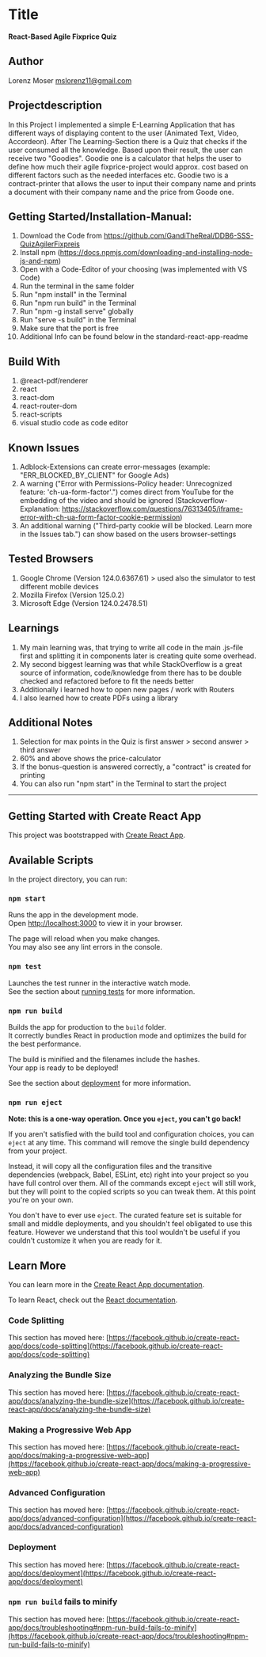 # Title 
**React-Based Agile Fixprice Quiz**

## Author
Lorenz Moser
mslorenz11@gmail.com

## Projectdescription
In this Project I implemented a simple E-Learning Application that has different ways of displaying content to the user (Animated Text, Video, Accordeon). After The Learning-Section there is a Quiz that checks if the user consumed all the knowledge. Based upon their result, the user can receive two "Goodies". 
Goodie one is a calculator that helps the user to define how much their agile fixprice-project would approx. cost based on different factors such as the needed interfaces etc. 
Goodie two is a contract-printer that allows the user to input their company name and prints a document with their company name and the price from Goode one. 

## Getting Started/Installation-Manual:
1) Download the Code from https://github.com/GandiTheReal/DDB6-SSS-QuizAgilerFixpreis
2) Install npm (https://docs.npmjs.com/downloading-and-installing-node-js-and-npm)
3) Open with a Code-Editor of your choosing (was implemented with VS Code) 
4) Run the terminal in the same folder
5) Run "npm install" in the Terminal
6) Run "npm run build" in the Terminal
7) Run "npm -g install serve" globally
8) Run "serve -s build" in the Terminal
10) Make sure that the port is free 
11) Additional Info can be found below in the standard-react-app-readme

## Build With 
1) @react-pdf/renderer
2) react
3) react-dom
4) react-router-dom
5) react-scripts
6) visual studio code as code editor 


## Known Issues
1) Adblock-Extensions can create error-messages (example: "ERR_BLOCKED_BY_CLIENT" for Google Ads)
2) A warning ("Error with Permissions-Policy header: Unrecognized feature: 'ch-ua-form-factor'.") comes direct from YouTube for the embedding of the video and should be ignored (Stackoverflow-Explanation: https://stackoverflow.com/questions/76313405/iframe-error-with-ch-ua-form-factor-cookie-permission)
3) An additional warning ("Third-party cookie will be blocked. Learn more in the Issues tab.") can show based on the users browser-settings 

## Tested Browsers
1) Google Chrome (Version 124.0.6367.61) > used also the simulator to test different mobile devices
2) Mozilla Firefox (Version 125.0.2)
3) Microsoft Edge (Version 124.0.2478.51)

## Learnings
1) My main learning was, that trying to write all code in the main .js-file first and splitting it in components later is creating quite some overhead. 
2) My second biggest learning was that while StackOverflow is a great source of information, code/knowledge from there has to be double checked and refactored before to fit the needs better
3) Additionally i learned how to open new pages / work with Routers
4) I also learned how to create PDFs using a library 

## Additional Notes
1) Selection for max points in the Quiz is first answer > second answer > third answer 
2) 60% and above shows the price-calculator 
3) If the bonus-question is answered correctly, a "contract" is created for printing
4) You can also run "npm start" in the Terminal to start the project







-------------------------------------------

## Getting Started with Create React App

This project was bootstrapped with [Create React App](https://github.com/facebook/create-react-app).



## Available Scripts

In the project directory, you can run:

### `npm start`

Runs the app in the development mode.\
Open [http://localhost:3000](http://localhost:3000) to view it in your browser.

The page will reload when you make changes.\
You may also see any lint errors in the console.

### `npm test`

Launches the test runner in the interactive watch mode.\
See the section about [running tests](https://facebook.github.io/create-react-app/docs/running-tests) for more information.

### `npm run build`

Builds the app for production to the `build` folder.\
It correctly bundles React in production mode and optimizes the build for the best performance.

The build is minified and the filenames include the hashes.\
Your app is ready to be deployed!

See the section about [deployment](https://facebook.github.io/create-react-app/docs/deployment) for more information.

### `npm run eject`

**Note: this is a one-way operation. Once you `eject`, you can't go back!**

If you aren't satisfied with the build tool and configuration choices, you can `eject` at any time. This command will remove the single build dependency from your project.

Instead, it will copy all the configuration files and the transitive dependencies (webpack, Babel, ESLint, etc) right into your project so you have full control over them. All of the commands except `eject` will still work, but they will point to the copied scripts so you can tweak them. At this point you're on your own.

You don't have to ever use `eject`. The curated feature set is suitable for small and middle deployments, and you shouldn't feel obligated to use this feature. However we understand that this tool wouldn't be useful if you couldn't customize it when you are ready for it.

## Learn More

You can learn more in the [Create React App documentation](https://facebook.github.io/create-react-app/docs/getting-started).

To learn React, check out the [React documentation](https://reactjs.org/).

### Code Splitting

This section has moved here: [https://facebook.github.io/create-react-app/docs/code-splitting](https://facebook.github.io/create-react-app/docs/code-splitting)

### Analyzing the Bundle Size

This section has moved here: [https://facebook.github.io/create-react-app/docs/analyzing-the-bundle-size](https://facebook.github.io/create-react-app/docs/analyzing-the-bundle-size)

### Making a Progressive Web App

This section has moved here: [https://facebook.github.io/create-react-app/docs/making-a-progressive-web-app](https://facebook.github.io/create-react-app/docs/making-a-progressive-web-app)

### Advanced Configuration

This section has moved here: [https://facebook.github.io/create-react-app/docs/advanced-configuration](https://facebook.github.io/create-react-app/docs/advanced-configuration)

### Deployment

This section has moved here: [https://facebook.github.io/create-react-app/docs/deployment](https://facebook.github.io/create-react-app/docs/deployment)

### `npm run build` fails to minify

This section has moved here: [https://facebook.github.io/create-react-app/docs/troubleshooting#npm-run-build-fails-to-minify](https://facebook.github.io/create-react-app/docs/troubleshooting#npm-run-build-fails-to-minify)
